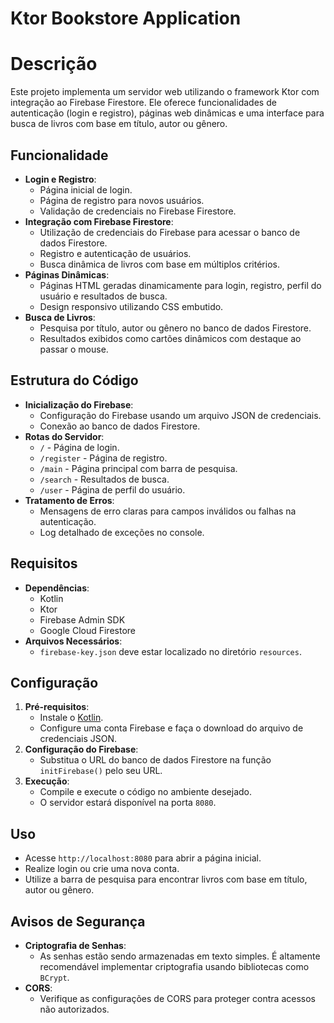 # Ktor Bookstore Application

# Descrição

Este projeto implementa um servidor web utilizando o framework Ktor com integração ao Firebase Firestore. Ele oferece funcionalidades de autenticação (login e registro), páginas web dinâmicas e uma interface para busca de livros com base em título, autor ou gênero.

## Funcionalidade

- **Login e Registro**:
    - Página inicial de login.
    - Página de registro para novos usuários.
    - Validação de credenciais no Firebase Firestore.
- **Integração com Firebase Firestore**:
    - Utilização de credenciais do Firebase para acessar o banco de dados Firestore.
    - Registro e autenticação de usuários.
    - Busca dinâmica de livros com base em múltiplos critérios.
- **Páginas Dinâmicas**:
    - Páginas HTML geradas dinamicamente para login, registro, perfil do usuário e resultados de busca.
    - Design responsivo utilizando CSS embutido.
- **Busca de Livros**:
    - Pesquisa por título, autor ou gênero no banco de dados Firestore.
    - Resultados exibidos como cartões dinâmicos com destaque ao passar o mouse.

## Estrutura do Código

- **Inicialização do Firebase**:
    - Configuração do Firebase usando um arquivo JSON de credenciais.
    - Conexão ao banco de dados Firestore.
- **Rotas do Servidor**:
    - `/` - Página de login.
    - `/register` - Página de registro.
    - `/main` - Página principal com barra de pesquisa.
    - `/search` - Resultados de busca.
    - `/user` - Página de perfil do usuário.
- **Tratamento de Erros**:
    - Mensagens de erro claras para campos inválidos ou falhas na autenticação.
    - Log detalhado de exceções no console.

## Requisitos

- **Dependências**:
    - Kotlin
    - Ktor
    - Firebase Admin SDK
    - Google Cloud Firestore
- **Arquivos Necessários**:
    - `firebase-key.json` deve estar localizado no diretório `resources`.

## Configuração

1. **Pré-requisitos**:
    - Instale o [Kotlin](https://kotlinlang.org/).
    - Configure uma conta Firebase e faça o download do arquivo de credenciais JSON.
2. **Configuração do Firebase**:
    - Substitua o URL do banco de dados Firestore na função `initFirebase()` pelo seu URL.
3. **Execução**:
    - Compile e execute o código no ambiente desejado.
    - O servidor estará disponível na porta `8080`.

## Uso

- Acesse `http://localhost:8080` para abrir a página inicial.
- Realize login ou crie uma nova conta.
- Utilize a barra de pesquisa para encontrar livros com base em título, autor ou gênero.

## Avisos de Segurança

- **Criptografia de Senhas**:
    - As senhas estão sendo armazenadas em texto simples. É altamente recomendável implementar criptografia usando bibliotecas como `BCrypt`.
- **CORS**:
    - Verifique as configurações de CORS para proteger contra acessos não autorizados.
